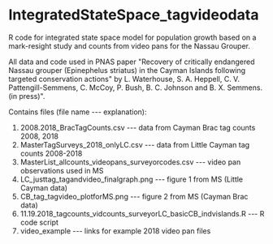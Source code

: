 # IntegratedStateSpace_tagvideodata
R code for integrated state space model for population growth based on a mark-resight study and counts from video pans for the Nassau Grouper.

All data and code used in PNAS paper "Recovery of critically endangered Nassau grouper (Epinephelus striatus) in the Cayman Islands following targeted conservation actions" by L. Waterhouse, S. A. Heppell, C. V. Pattengill-Semmens, C. McCoy, P. Bush, B. C. Johnson and B. X. Semmens. (in press)".

Contains files (file name --- explanation):
1. 2008.2018_BracTagCounts.csv --- data from Cayman Brac tag counts 2008, 2018
2. MasterTagSurveys_2018_onlyLC.csv --- data from Little Cayman tag counts 2008-2018
3. MasterList_allcounts_videopans_surveyorcodes.csv --- video pan observations used in MS
4. LC_justtag_tagandvideo_finalgraph.png	--- figure 1 from MS (Little Cayman data)
5. CB_tag_tagvideo_plotforMS.png --- figure 2 from MS (Cayman Brac data)
6. 11.19.2018_tagcounts_vidcounts_surveyorLC_basicCB_indvislands.R --- R code script
7. video_example --- links for example 2018 video pan files
